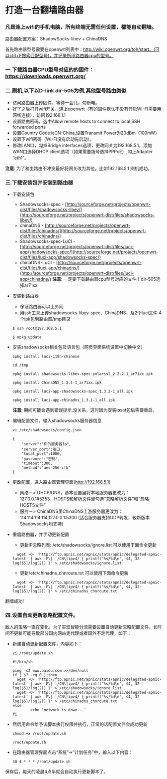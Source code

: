 # 打造一台翻墙路由器

### 凡是连上wifi的手机电脑，所有终端无需任何设置，都能自动翻墙。

路由器配置方案：ShadowSocks-libev + ChinaDNS

首先路由器型号需要在openwrt列表中：http://wiki.openwrt.org/toh/start。(可以ctrl+F搜索匹配型号)，并记录所用路由器cpu的型号。

### 一.下载路由器CPU型号对应的的固件：https://downloads.openwrt.org/

### 二.刷机,以下以D-link dir-505为例,其他型号路由类似
  * 访问路由器上传固件，等待一会儿，勿断电。
  * 好了之后打开wifi开关，连上openwrt（有的固件默认不没有开启WI-FI需要用网线连接），访问192.168.1.1
  * 设置路由密码，选中Allow remote hosts to connect to local SSH forwarded ports
  * 设置Country Code为CN-China,设置Transmit Power为20dBm（100mW）
  * 设置下wifi密码（WI-FI没有启动先启动）。
  * 修改LAN口，勾掉Bridge interfaces选项，更改网关为192.168.5.1，添加WAN口选择DHCP client选项（如果需要拨号选择PPPoE）,勾上Adapter “eth1”。

**注意**: 为了和主路由不冲突最好将网关改为其他，比如192.168.5.1
刷机成功。

### 三.下载安装包并安装到路由器
* 下载安装包
  * Shadowsocks-spec - [http://sourceforge.net/projects/openwrt-dist/files/shadowsocks-libev/](http://sourceforge.net/projects/openwrt-dist/files/shadowsocks-libev/)
  * chinaDNS - [http://sourceforge.net/projects/openwrt-dist/files/chinadns/](http://sourceforge.net/projects/openwrt-dist/files/chinadns/)
  * Shadowsocks-spec-LuCI - [http://sourceforge.net/projects/openwrt-dist/files/luci-app/shadowsocks-spec/](http://sourceforge.net/projects/openwrt-dist/files/luci-app/shadowsocks-spec/)
  * chinaDNS-LuCI - [http://sourceforge.net/projects/openwrt-dist/files/luci-app/chinadns/](http://sourceforge.net/projects/openwrt-dist/files/luci-app/chinadns/)
  **注意**: 一定要下载路由器cpu型号对应的文件！dir-505选择ar71xx
* 安装到路由器
  * 保证路由器可以上外网
  * 用ssh工具上传shadowsocks-libev-spec、ChinaDNS、及2个luci文件 4个ipk包到路由器/tmp目录
  ```
  $ ssh root@192.168.5.1
  ```
  ```
  $ opkg update
  ```
* 安装shadowsocks相关包及语言包（网页界面系统设置中切换中文）
    ```
    opkg install luci-i18n-chinese
    ```
    ```
    cd /tmp
    ```
    ```
    opkg install shadowsocks-libev-spec-polarssl_2.2.2-1_ar71xx.ipk
    ```
    ```
    opkg install ChinaDNS_1.3.1-1_ar71xx.ipk
    ```
    ```
    opkg install luci-app-shadowsocks-spec_1.3.2-1_all.ipk
    ```
    ```
    opkg install luci-app-chinadns_1.3.1-1_all.ipk
    ```

  **注意**: 期间可能会遇到错误提示,没关系，这时因为安装ipset包后需要重启。

* 编辑配置文件，输入shadowsocks服务器信息
    ```
    vi /etc/shadowsocks/config.json
    ```
    ```
    {
        "server":"你的服务器Ip",
        "server_port":端口,
        "local_port":1080,
        "password":"密码",
        "timeout":300,
        "method":"aes-256-cfb"
    }
    ```

* 更改配置，进入路由器管理界面(http://192.168.5.1)
  * 网络－> DHCP/DNS，基本设置里将本地服务器更改为：127.0.0.1#5353，HOSTS和解析文件里勾选“忽略解析文件”和“忽略HOSTS文件”
  * 服务－> ChinaDNS里ChinaDNS上游服务器更改为：114.114.114.114,127.0.0.1:5300 (适合服务器支持UDP转发，较新版本Shadowsocks均支持)

* 重启路由器，并手动更新配置
  * 更新IP忽略列表: /etc/shadowsocks/ignore.list 可以使用下面命令更新
  ```
    wget -O- 'http://ftp.apnic.net/apnic/stats/apnic/delegated-apnic-latest' | awk -F\| '/CN\|ipv4/ { printf("%s/%d\n", $4, 32-log($5)/log(2)) }' > /etc/shadowsocks/ignore.list
  ```
  * 更新/etc/chinadns_chnroute.txt 可以使用下面命令更新
  ```
    wget -O- 'http://ftp.apnic.net/apnic/stats/apnic/delegated-apnic-latest' | awk -F\| '/CN\|ipv4/ { printf("%s/%d\n", $4, 32-log($5)/log(2)) }' > /etc/chinadns_chnroute.txt
  ```
翻墙成功!

### 四.设置自动更新忽略配置文件。
敌人的策略一直在变化，为了实现智能分流需要设置自动更新忽略配置文件，长时间不更新可能导致部分国内网站走代理或者国外不走代理，如下：

* 新建自动更新配置文件，内容如下：
  ```
  vi /root/update.sh
  ```
  ```
  #!/bin/sh
  
  ping -c2 www.baidu.com >>/dev/null
  if [ $? -eq 0 ];then
  	wget -O- 'http://ftp.apnic.net/apnic/stats/apnic/delegated-apnic-latest' | awk -F\| '/CN\|ipv4/ { printf("%s/%d\n", $4, 32-log($5)/log(2)) }' > /etc/shadowsocks/ignore.list
  	wget -O- 'http://ftp.apnic.net/apnic/stats/apnic/delegated-apnic-latest' | awk -F\| '/CN\|ipv4/ { printf("%s/%d\n", $4, 32-log($5)/log(2)) }' > /etc/chinadns_chnroute.txt
  else
          echo 'network is down...'
  fi
  ```
* 然后用命令给予该脚本执行权限并执行，正常的话配置文件会成功更新
  ```
  chmod +x /root/update.sh
  ```
  ```
  /root/update.sh
  ```

* 在路由器管理界面点击“系统”→“计划任务”中，输入以下内容：
  ```
  30 4 * * * /root/update.sh
  ```
保存后，每天的凌晨4点半就会自动执行更新脚本了。

